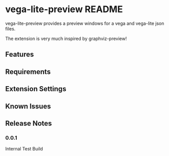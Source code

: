 # vega-lite-preview README

vega-lite-preview provides a preview windows for a vega and vega-lite json files.

The extension is very much inspired by graphviz-preview!

## Features

<!-- Describe specific features of your extension including screenshots of your extension in action. Image paths are relative to this README file. -->

<!-- For example if there is an image subfolder under your extension project workspace:

\!\[feature X\]\(images/feature-x.png\)

> Tip: Many popular extensions utilize animations. This is an excellent way to show off your extension! We recommend short, focused animations that are easy to follow. -->

## Requirements

<!-- If you have any requirements or dependencies, add a section describing those and how to install and configure them. -->

## Extension Settings

<!-- Include if your extension adds any VS Code settings through the `contributes.configuration` extension point. -->

<!-- For example:

This extension contributes the following settings:

* `myExtension.enable`: enable/disable this extension
* `myExtension.thing`: set to `blah` to do something
 -->
## Known Issues

<!-- Calling out known issues can help limit users opening duplicate issues against your extension. -->

## Release Notes

<!-- Users appreciate release notes as you update your extension. -->

### 0.0.1
Internal Test Build
